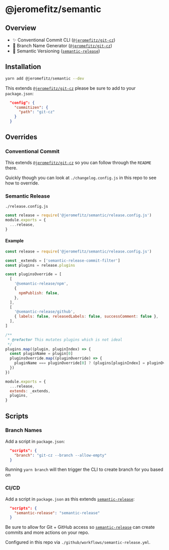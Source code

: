# @jeromefitz/semantic

## Overview

- ✨️ Conventional Commit CLI ([`@jeromefitz/git-cz`](https://github.com/JeromeFitz/git-cz))
- 🎋️ Branch Name Generator ([`@jeromefitz/git-cz`](https://github.com/JeromeFitz/git-cz))
- 🤖️ Semantic Versioning ([`semantic-release`](https://github.com/semantic-release/semantic-release))

## Installation

```bash
yarn add @jeromefitz/semantic --dev
```

This extends [`@jeromefitz/git-cz`](https://github.com/JeromeFitz/git-cz) please be sure to add to your `package.json`:

```json
  "config": {
    "commitizen": {
      "path": "git-cz"
    }
  }
```

## Overrides

### Conventional Commit

This extends [`@jeromefitz/git-cz`](https://github.com/JeromeFitz/git-cz) so you can follow through the `README` there.

Quickly though you can look at `./changelog.config.js` in this repo to see how to override.

### Semantic Release

`./release.config.js`

```js
const release = require('@jeromefitz/semantic/release.config.js')
module.exports = {
  ...release,
}
```

#### Example

```js
const release = require('@jeromefitz/semantic/release.config.js')

const _extends = ['semantic-release-commit-filter']
const plugins = release.plugins

const pluginsOverride = [
  [
    '@semantic-release/npm',
    {
      npmPublish: false,
    },
  ],
  [
    '@semantic-release/github',
    { labels: false, releasedLabels: false, successComment: false },
  ],
]

/**
 * @refactor This mutates plugins which is not ideal
 */
plugins.map((plugin, pluginIndex) => {
  const pluginName = plugin[0]
  pluginsOverride.map((pluginOverride) => {
    pluginName === pluginOverride[0] ? (plugins[pluginIndex] = pluginOverride) : null
  })
})

module.exports = {
  ...release,
  extends: _extends,
  plugins,
}
```

## Scripts

### Branch Names

Add a script in `package.json`:

```json
  "scripts": {
    "branch": "git-cz --branch --allow-empty"
  }
```

Running `yarn branch` will then trigger the CLI to create branch for you based on

### CI/CD

Add a script in `package.json` as this extends [`semantic-release`](https://github.com/semantic-release/semantic-release):

```json
  "scripts": {
    "semantic-release": "semantic-release"
  }
```

Be sure to allow for Git + GitHub access so [`semantic-release`](https://github.com/semantic-release/semantic-release) can create commits and more actions on your repo.

Configured in this repo via `./github/workflows/semantic-release.yml`.
